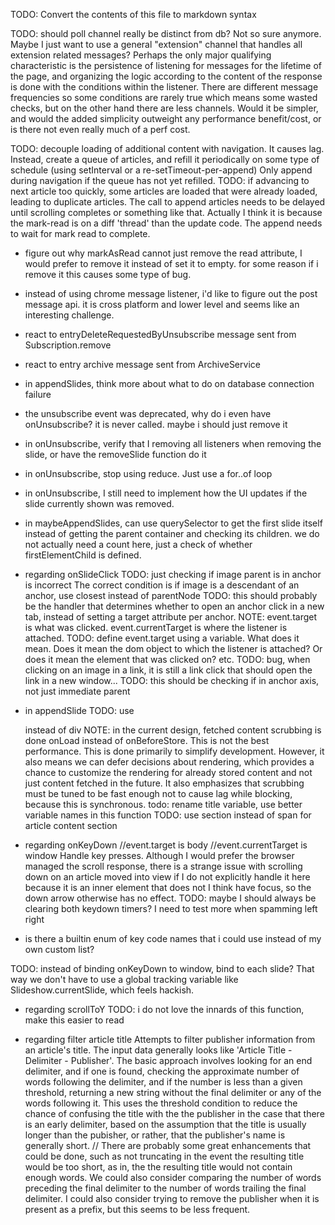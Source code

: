 TODO: Convert the contents of this file to markdown syntax

TODO: should poll channel really be distinct from db? Not so sure anymore.
Maybe I just want to use a general "extension" channel that handles all
extension related messages? Perhaps the only major qualifying characteristic
is the persistence of listening for messages for the lifetime of the page,
and organizing the logic according to the content of the response is done
with the conditions within the listener. There are different message
frequencies so some conditions are rarely true which means some wasted
checks, but on the other hand there are less channels. Would it be simpler,
and would the added simplicity outweight any performance benefit/cost, or
is there not even really much of a perf cost.

TODO: decouple loading of additional content with navigation. It causes
lag. Instead, create a queue of articles, and refill it periodically on
some type of schedule (using setInterval or a re-setTimeout-per-append)
Only append during navigation if the queue has not yet refilled.
TODO: if advancing to next article too quickly, some articles are loaded
that were already loaded, leading to duplicate articles. The call to append
articles needs to be delayed until scrolling completes or something like
that. Actually I think it is because the mark-read is on a diff 'thread'
than the update code. The append needs to wait for mark read to complete.

- figure out why markAsRead cannot just remove the read attribute, I would
prefer to remove it instead of set it to empty. for some reason if i remove it
this causes some type of bug.

- instead of using chrome message listener, i'd like to figure out the
post message api. it is cross platform and lower level and seems like an
interesting challenge.

- react to entryDeleteRequestedByUnsubscribe message sent from
Subscription.remove
- react to entry archive message sent from ArchiveService

- in appendSlides, think more about what to do on database connection failure

- the unsubscribe event was deprecated, why do i even have onUnsubscribe? it
is never called. maybe i should just remove it
- in onUnsubscribe, verify that I removing all listeners when removing the
slide, or have the removeSlide function do it
- in onUnsubscribe, stop using reduce. Just use a for..of loop
- in onUnsubscribe, I still need to implement how the UI updates if the slide
currently shown was removed.

- in maybeAppendSlides, can use querySelector to get the first slide itself
instead of getting the parent container and checking its children. we do not
actually need a count here, just a check of whether firstElementChild is
defined.

- regarding onSlideClick
TODO: just checking if image parent is in anchor is incorrect
The correct condition is if image is a descendant of an anchor, use
closest instead of parentNode
TODO: this should probably be the handler that determines
whether to open an anchor click in a new tab, instead of
setting a target attribute per anchor.
NOTE: event.target is what was clicked. event.currentTarget is where the
listener is attached.
TODO: define event.target using a variable. What does it mean. Does it
mean the dom object to which the listener is attached? Or does it
mean the element that was clicked on? etc.
TODO: bug, when clicking on an image in a link, it is still a link
click that should open the link in a new window...
TODO: this should be checking if in anchor axis, not
just immediate parent

- in appendSlide
TODO: use <article> instead of div
NOTE: in the current design, fetched content scrubbing is done onLoad
instead of onBeforeStore. This is not the best performance. This is done
primarily to simplify development. However, it also means we can defer
decisions about rendering, which provides a chance to customize the
rendering for already stored content and not just content fetched in the
future. It also emphasizes that scrubbing must be tuned to be fast enough
not to cause lag while blocking, because this is synchronous.
todo: rename title variable, use better variable names in this function
  TODO: use section instead of span for article content section

- regarding onKeyDown
//event.target is body
//event.currentTarget is window
Handle key presses. Although I would prefer the browser managed the scroll
response, there is a strange issue with scrolling down on an article moved
into view if I do not explicitly handle it here because it is an inner
element that does not I think have focus, so the down arrow otherwise has no
effect.
TODO: maybe I should always be clearing both keydown timers? I need to
test more when spamming left right
- is there a builtin enum of key code names that i could use instead of my
own custom list?

TODO: instead of binding onKeyDown to window, bind to each slide? That way
we don't have to use a global tracking variable like Slideshow.currentSlide,
which feels hackish.

- regarding scrollToY
TODO: i do not love the innards of this function, make this easier to read

- regarding filter article title
Attempts to filter publisher information from an article's title.
The input data generally looks like 'Article Title - Delimiter - Publisher'.
The basic approach involves looking for an end delimiter, and if one is
found, checking the approximate number of words following the delimiter,
and if the number is less than a given threshold, returning a new string
without the final delimiter or any of the words following it. This uses the
threshold condition to reduce the chance of confusing the title with the
the publisher in the case that there is an early delimiter, based on the
assumption that the title is usually longer than the pubisher, or rather,
that the publisher's name is generally short.
//
There are probably some great enhancements that could be done, such as not
truncating in the event the resulting title would be too short, as in, the
the resulting title would not contain enough words. We could also consider
comparing the number of words preceding the final delimiter to the number
of words trailing the final delimiter. I could also consider trying to
remove the publisher when it is present as a prefix, but this seems to be
less frequent.
